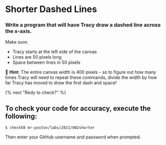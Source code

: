 # Shorter Dashed Lines
### Write a program that will have Tracy draw a dashed line across the x-axis.
Make sure:
* Tracy starts at the left side of the canvas
* Lines are 50 pixels long
* Space between lines in 50 pixels

:turtle: **Hint:** The entire canvas width is 400 pixels - so to figure out how many times Tracy will need to repeat these commands, divide the width by how far Tracy has moved to draw the first dash and space!

{% next "Redy to check?" %}

## To check your code for accuracy, execute the following:
```
$ check50 mr-poston/labs/2021/002shorter
```
Then enter your GitHub username and password when prompted.